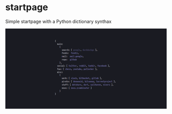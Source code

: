 # startpage

Simple startpage with a Python dictionary synthax

![startpagescreen](https://github.com/Ema0/startpage/raw/master/screenshot.png)
